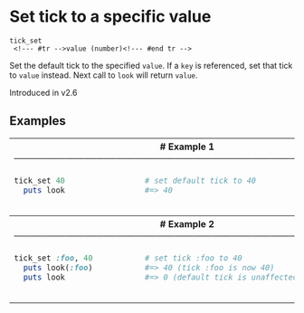 # Set tick to a specific value

```
tick_set 
 <!--- #tr -->value (number)<!--- #end tr -->
```


Set the default tick to the specified `value`. If a `key` is referenced, set that tick to `value` instead. Next call to `look` will return `value`.

Introduced in v2.6

## Examples

<table class="examples">
<tr>
<th colspan="2" class="even head"># Example 1 ──────────────────────────────────────────────────────</th>
</tr>
<tr>
<td class="even">

```ruby
tick_set 40
  puts look  



```

</td>
<td class="even">

<!--- #tr -->
```ruby
# set default tick to 40
#=> 40



```
<!--- #end tr -->

</td>
</tr>
<tr>
<th colspan="2" class="odd head"># Example 2 ──────────────────────────────────────────────────────</th>
</tr>
<tr>
<td class="odd">

```ruby
tick_set :foo, 40
  puts look(:foo)  
  puts look        



```

</td>
<td class="odd">

<!--- #tr -->
```ruby
# set tick :foo to 40
#=> 40 (tick :foo is now 40)
#=> 0 (default tick is unaffected)



```
<!--- #end tr -->

</td>
</tr>
</table>

